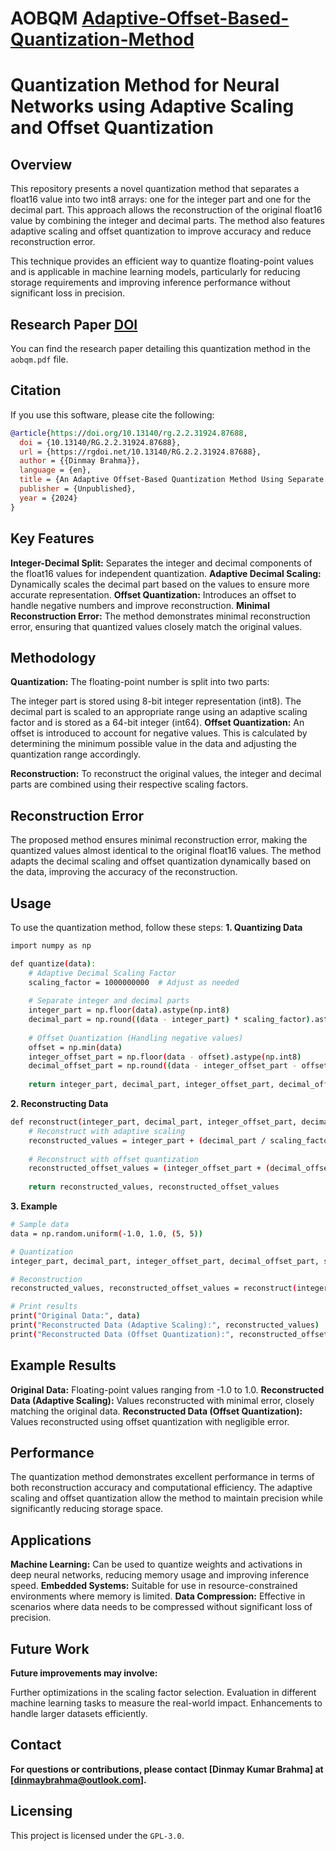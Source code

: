# AOBQM [Adaptive-Offset-Based-Quantization-Method](http://dx.doi.org/10.13140/RG.2.2.31924.87688)
# Quantization Method for Neural Networks using Adaptive Scaling and Offset Quantization
## Overview
This repository presents a novel quantization method that separates a float16 value into two int8 arrays: one for the integer part and one for the decimal part. This approach allows the reconstruction of the original float16 value by combining the integer and decimal parts. The method also features adaptive scaling and offset quantization to improve accuracy and reduce reconstruction error.

This technique provides an efficient way to quantize floating-point values and is applicable in machine learning models, particularly for reducing storage requirements and improving inference performance without significant loss in precision.

## Research Paper [DOI](http://dx.doi.org/10.13140/RG.2.2.31924.87688)
You can find the research paper detailing this quantization method in the ```aobqm.pdf``` file.

## Citation

If you use this software, please cite the following:

```bibtex
@article{https://doi.org/10.13140/rg.2.2.31924.87688,
  doi = {10.13140/RG.2.2.31924.87688},
  url = {https://rgdoi.net/10.13140/RG.2.2.31924.87688},
  author = {{Dinmay Brahma}},
  language = {en},
  title = {An Adaptive Offset-Based Quantization Method Using Separate Integer and Decimal Representations for Low-Precision Computations in Edge AI},
  publisher = {Unpublished},
  year = {2024}
}
```

## Key Features
**Integer-Decimal Split:** Separates the integer and decimal components of the float16 values for independent quantization.
**Adaptive Decimal Scaling:** Dynamically scales the decimal part based on the values to ensure more accurate representation.
**Offset Quantization:** Introduces an offset to handle negative numbers and improve reconstruction.
**Minimal Reconstruction Error:** The method demonstrates minimal reconstruction error, ensuring that quantized values closely match the original values.
## Methodology
**Quantization:** The floating-point number is split into two parts:

The integer part is stored using 8-bit integer representation (int8).
The decimal part is scaled to an appropriate range using an adaptive scaling factor and is stored as a 64-bit integer (int64).
**Offset Quantization:** An offset is introduced to account for negative values. This is calculated by determining the minimum possible value in the data and adjusting the quantization range accordingly.

**Reconstruction:** To reconstruct the original values, the integer and decimal parts are combined using their respective scaling factors.

## Reconstruction Error
The proposed method ensures minimal reconstruction error, making the quantized values almost identical to the original float16 values. The method adapts the decimal scaling and offset quantization dynamically based on the data, improving the accuracy of the reconstruction.

## Usage
To use the quantization method, follow these steps:
**1. Quantizing Data**
```bash
import numpy as np

def quantize(data):
    # Adaptive Decimal Scaling Factor
    scaling_factor = 1000000000  # Adjust as needed
    
    # Separate integer and decimal parts
    integer_part = np.floor(data).astype(np.int8)
    decimal_part = np.round((data - integer_part) * scaling_factor).astype(np.int64)
    
    # Offset Quantization (Handling negative values)
    offset = np.min(data)
    integer_offset_part = np.floor(data - offset).astype(np.int8)
    decimal_offset_part = np.round((data - integer_offset_part - offset) * scaling_factor).astype(np.int64)
    
    return integer_part, decimal_part, integer_offset_part, decimal_offset_part, scaling_factor, offset

```
**2. Reconstructing Data**
```bash
def reconstruct(integer_part, decimal_part, integer_offset_part, decimal_offset_part, scaling_factor, offset):
    # Reconstruct with adaptive scaling
    reconstructed_values = integer_part + (decimal_part / scaling_factor)
    
    # Reconstruct with offset quantization
    reconstructed_offset_values = (integer_offset_part + (decimal_offset_part / scaling_factor)) + offset
    
    return reconstructed_values, reconstructed_offset_values
```
**3. Example**
```bash
# Sample data
data = np.random.uniform(-1.0, 1.0, (5, 5))

# Quantization
integer_part, decimal_part, integer_offset_part, decimal_offset_part, scaling_factor, offset = quantize(data)

# Reconstruction
reconstructed_values, reconstructed_offset_values = reconstruct(integer_part, decimal_part, integer_offset_part, decimal_offset_part, scaling_factor, offset)

# Print results
print("Original Data:", data)
print("Reconstructed Data (Adaptive Scaling):", reconstructed_values)
print("Reconstructed Data (Offset Quantization):", reconstructed_offset_values)
```
## Example Results
**Original Data:** Floating-point values ranging from -1.0 to 1.0.
**Reconstructed Data (Adaptive Scaling):** Values reconstructed with minimal error, closely matching the original data.
**Reconstructed Data (Offset Quantization):** Values reconstructed using offset quantization with negligible error.

## Performance
The quantization method demonstrates excellent performance in terms of both reconstruction accuracy and computational efficiency. The adaptive scaling and offset quantization allow the method to maintain precision while significantly reducing storage space.

## Applications
**Machine Learning:** Can be used to quantize weights and activations in deep neural networks, reducing memory usage and improving inference speed.
**Embedded Systems:** Suitable for use in resource-constrained environments where memory is limited.
**Data Compression:** Effective in scenarios where data needs to be compressed without significant loss of precision.
## Future Work
**Future improvements may involve:**

Further optimizations in the scaling factor selection.
Evaluation in different machine learning tasks to measure the real-world impact.
Enhancements to handle larger datasets efficiently.

## Contact
**For questions or contributions, please contact [Dinmay Kumar Brahma] at [dinmaybrahma@outlook.com].**

## Licensing
This project is licensed under the ```GPL-3.0```.
